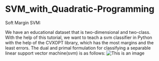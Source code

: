 # SVM_with_Quadratic-Programming

Soft Margin SVM:

We have an educational dataset that is two-dimensional and two-class. With the help of this tutorial, we want to teach a svm classifier in Python with the help of the CVXOPT library, which has the most margins and the least errors.
The dual and primal formulation for classifying a separable linear support vector machine(svm) is as follows:
![This is an image](![image](https://user-images.githubusercontent.com/104565514/172552971-f54d2bb5-bb83-4d77-b3b9-71a0f9caf95a.png))

